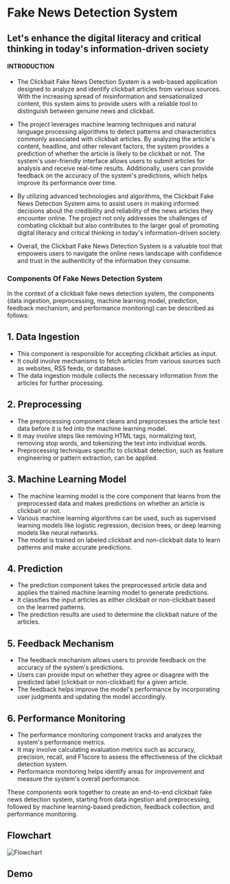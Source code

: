 # Fake News Detection System

## Let's enhance the digital literacy and critical thinking in today's information-driven society

#### INTRODUCTION


* The Clickbait Fake News Detection System is a web-based application designed to analyze and identify clickbait articles from various sources. With the increasing spread of misinformation and sensationalized content, this system aims to provide users with a reliable tool to distinguish between genuine news and clickbait.

* The project leverages machine learning techniques and natural language processing algorithms to detect patterns and characteristics commonly associated with clickbait articles. By analyzing the article's content, headline, and other relevant factors, the system provides a prediction of whether the article is likely to be clickbait or not.
The system's user-friendly interface allows users to submit articles for analysis and receive real-time results. Additionally, users can provide feedback on the accuracy of the system's predictions, which helps improve its performance over time.



* By utilizing advanced technologies and algorithms, the Clickbait Fake News Detection System aims to assist users in making informed decisions about the credibility and reliability of the news articles they encounter online. The project not only addresses the challenges of combating clickbait but also contributes to the larger goal of promoting digital literacy and critical thinking in today's 
information-driven society.  

* Overall, the Clickbait Fake News Detection System is a valuable tool that empowers users to navigate the online news landscape with confidence and trust in the authenticity of the information they consume.

### Components Of Fake News Detection System


In the context of a clickbait fake news detection system, the components (data ingestion, preprocessing, machine learning model, prediction, feedback mechanism, and performance monitoring) can be described as follows:
 ## 1. Data Ingestion
* This component is responsible for accepting clickbait articles as input.
* It could involve mechanisms to fetch articles from various sources such as websites, RSS feeds, or databases.
* The data ingestion module collects the necessary information from the articles for further processing.
 ## 2. Preprocessing
* The preprocessing component cleans and preprocesses the article text data before it is fed into the machine learning model.
* It may involve steps like removing HTML tags, normalizing text, removing stop words, and tokenizing the text into individual words.
* Preprocessing techniques specific to clickbait detection, such as feature engineering or pattern extraction, can be applied.
 ## 3. Machine Learning Model
* The machine learning model is the core component that learns from the preprocessed data and makes predictions on whether an article is clickbait or not.
* Various machine learning algorithms can be used, such as supervised learning models like logistic regression, decision trees, or deep learning models like neural networks.
* The model is trained on labeled clickbait and non-clickbait data to learn patterns and make accurate predictions.
 ## 4. Prediction
* The prediction component takes the preprocessed article data and applies the trained machine learning model to generate predictions.
* It classifies the input articles as either clickbait or non-clickbait based on the learned patterns.
* The prediction results are used to determine the clickbait nature of the articles.
 ## 5. Feedback Mechanism
* The feedback mechanism allows users to provide feedback on the accuracy of the system's predictions.
* Users can provide input on whether they agree or disagree with the predicted label (clickbait or non-clickbait) for a given article.
* The feedback helps improve the model's performance by incorporating user judgments and updating the model accordingly.
 ## 6. Performance Monitoring
* The performance monitoring component tracks and analyzes the system's performance metrics.
* It may involve calculating evaluation metrics such as accuracy, precision, recall, and F1score to assess the effectiveness of the clickbait detection system.
* Performance monitoring helps identify areas for improvement and measure the system's overall performance.

These components work together to create an end-to-end clickbait fake news detection system, starting from data ingestion and preprocessing, followed by machine learning-based prediction, feedback collection, and performance monitoring.

## Flowchart
![Flowchart](https://imgur.com/a/BlfehBp)

## Demo


